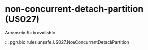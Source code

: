 # non-concurrent-detach-partition (US027)

Automatic fix is available

::: pgrubic.rules.unsafe.US027.NonConcurrentDetachPartition
